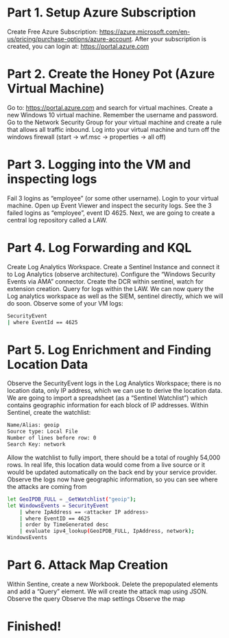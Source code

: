 # Part 1. Setup Azure Subscription

Create Free Azure Subscription: https://azure.microsoft.com/en-us/pricing/purchase-options/azure-account. After your subscription is created, you can login at: https://portal.azure.com


# Part 2. Create the Honey Pot (Azure Virtual Machine)
Go to: https://portal.azure.com and search for virtual machines. Create a new Windows 10 virtual machine. Remember the username and password. Go to the Network Security Group for your virtual machine and create a rule that allows all traffic inbound. Log into your virtual machine and turn off the windows firewall (start -> wf.msc -> properties -> all off)


# Part 3. Logging into the VM and inspecting logs

Fail 3 logins as “employee” (or some other username). Login to your virtual machine. Open up Event Viewer and inspect the security logs. See the 3 failed logins as “employee”, event ID 4625. Next, we are going to create a central log repository called a LAW.



# Part 4. Log Forwarding and KQL

Create Log Analytics Workspace. Create a Sentinel Instance and connect it to Log Analytics (observe architecture). Configure the “Windows Security Events via AMA” connector. Create the DCR within sentinel, watch for extension creation. Query for logs within the LAW. We can now query the Log analytics workspace as well as the SIEM, sentinel directly, which we will do soon. Observe some of your VM logs:
```bash
SecurityEvent
| where EventId == 4625
```

# Part 5. Log Enrichment and Finding Location Data

Observe the SecurityEvent logs in the Log Analytics Workspace; there is no location data, only IP address, which we can use to derive the location data. We are going to import a spreadsheet (as a “Sentinel Watchlist”) which contains geographic information for each block of IP addresses. Within Sentinel, create the watchlist:
```bash
Name/Alias: geoip
Source type: Local File
Number of lines before row: 0
Search Key: network
```

Allow the watchlist to fully import, there should be a total of roughly 54,000 rows. In real life, this location data would come from a live source or it would be updated automatically on the back end by your service provider. Observe the logs now have geographic information, so you can see where the attacks are coming from
```bash 
let GeoIPDB_FULL = _GetWatchlist("geoip");
let WindowsEvents = SecurityEvent
    | where IpAddress == <attacker IP address>
    | where EventID == 4625
    | order by TimeGenerated desc
    | evaluate ipv4_lookup(GeoIPDB_FULL, IpAddress, network);
WindowsEvents
```



# Part 6. Attack Map Creation

Within Sentine, create a new Workbook. Delete the prepopulated elements and add a “Query” element. We will create the attack map using JSON. 
Observe the query
Observe the map settings
Observe the map

# Finished!
